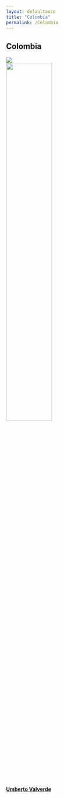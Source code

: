 ```yaml
---
layout: defaultauco
title: "Colombia"
permalink: /Colombia
---
```

<div class="container-0">
    <div class="container-title">
        <span class="country"><h2>Colombia</h2></span>
        <div class="photo-co">
          <img src="https://www.worldatlas.com/r/w960-q80/upload/ad/f2/f3/topo-2k.png" >
    </div>
</div>
<!-- partial:index.partial.html -->
<div class="container">
  <div class="timeline clearfix">
  <div class="vertical-line">
 <div id="post-1" class="vesti-col timeline-post">
      <div class="vesti-content-wrapper">
        <div class="photo">
          <img src="http://noti5.tv/wp-content/uploads/2019/07/umberto_valverde.jpg" width="50%" height="50%">
          <div class="vesti-date-wrapper">
            <div class="vesti-date">
            </div>
          </div>
        </div>
        <div class="vesti-desc">
          <a class="desc-a" href="#">
            <h4><a href="/uvalverde">Umberto Valverde</a></h4>
          </a>
        </div>
      </div>
    </div>


<!-- partial -->